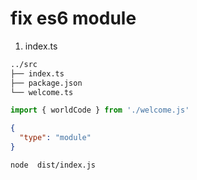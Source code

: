# fix es6 module

1. index.ts

```sh
../src
├── index.ts
├── package.json
└── welcome.ts
```

```js
import { worldCode } from './welcome.js'
```

```json
{
  "type": "module"
}
```

```sh
node  dist/index.js
```
